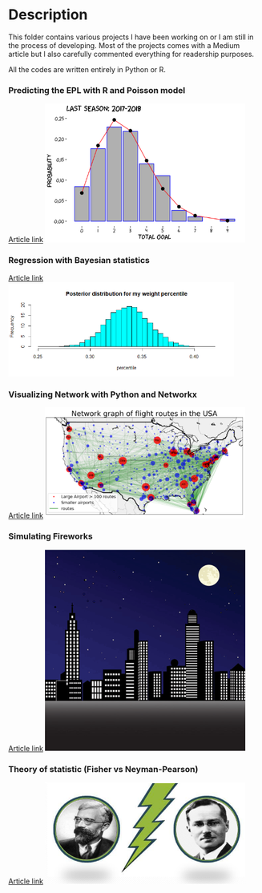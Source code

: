 # Description

This folder contains various projects I have been working on or I am still in the process of developing. Most of the projects comes with a Medium article but I also carefully commented everything for readership purposes.

All the codes are written entirely in Python or R.

### Predicting the EPL with R and Poisson model

[Article link](https://towardsdatascience.com/o-jogo-bonito-predicting-the-premier-league-with-a-random-model-1b02fa3a7e5a)
<img src="/images/epl.png" width = "400"/>


### Regression with Bayesian statistics

[Article link](https://towardsdatascience.com/how-bayesian-statistics-convinced-me-to-hit-the-gym-fa737b0a7ac)
<img src="/images/bayesian.png" width = "450"/>


### Visualizing Network with Python and Networkx

[Article link](https://towardsdatascience.com/catching-that-flight-visualizing-social-network-with-networkx-and-basemap-ce4a0d2eaea6)
<img src = "/images/network.png" width = "400"/>


### Simulating Fireworks

[Article link](https://towardsdatascience.com/having-your-own-fun-how-to-build-your-own-macys-firework-show-with-python-and-tkinter-79cc31631b44)
<img src = "/images/fireworks.gif" width = "400"/>


### Theory of statistic (Fisher vs Neyman-Pearson)

[Article link](https://towardsdatascience.com/what-can-an-octopus-tell-us-about-the-biggest-debate-in-statistical-theory-f017295d781f)
<img src = "/images/paul.png" width = "400"/>
